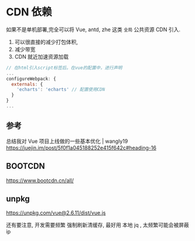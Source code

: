 # CDN 依赖

如果不是单机部署,完全可以将 Vue, antd, zhe 这类 `全局` 公共资源 CDN 引入.

1. 可以很直接的减少打包体积,
2. 减少带宽
3. CDN 就近加速资源加载

```js vue.config.js
// 在html引入script标签后。在vue的配置中，进行声明
...
configureWebpack: {
  externals: {
    'echarts': 'echarts' // 配置使用CDN
  }
}
...
```

## 参考

总结我对 Vue 项目上线做的一些基本优化 | wangly19
https://juejin.im/post/5f0f1a045188252e415f642c#heading-16

## BOOTCDN

https://www.bootcdn.cn/all/

## unpkg

https://unpkg.com/vue@2.6.11/dist/vue.js


还有要注意, 开发需要频繁  强制刷新清缓存, 最好用 本地 jq , 太频繁可能会被屏蔽 ip

